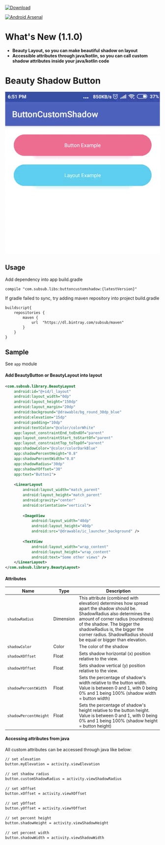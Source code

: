 [ ![Download](https://api.bintray.com/packages/subsub/maven/buttoncustomshadow/images/download.svg) ](https://bintray.com/subsub/maven/buttoncustomshadow/_latestVersion)

[![Android Arsenal](https://img.shields.io/badge/Android%20Arsenal-Beauty%20Color%20Shadow%20Button-brightgreen.svg?style=flat)](https://android-arsenal.com/details/1/7165)

# What's New (1.1.0)
- **Beauty Layout, so you can make beautiful shadow on layout**
- **Accessible attributes through java/kotlin, so you can call custom shadow attributes inside your java/kotlin code**






# Beauty Shadow Button


![](capture.png)

## Usage
Add dependency into app build.gradle
```
compile "com.subsub.libs:buttoncustomshadow:{latestVersion}"
```

If gradle failed to sync, try adding maven repository into project build.gradle
```
buildscript{
    repositories {
        maven {
            url  "https://dl.bintray.com/subsub/maven" 
        }
    }
}
```

## Sample
See `app` module

#### Add BeautyButton or BeautyLayout into layout
```xml
<com.subsub.library.BeautyLayout
    android:id="@+id/l_layout"
    android:layout_width="0dp"
    android:layout_height="150dp"
    android:layout_margin="20dp"
    android:background="@drawable/bg_round_30dp_blue"
    android:elevation="15dp"
    android:padding="10dp"
    android:textColor="@color/colorWhite"
    app:layout_constraintEnd_toEndOf="parent"
    app:layout_constraintStart_toStartOf="parent"
    app:layout_constraintTop_toTopOf="parent"
    app:shadowColor="@color/colorDarkBlue"
    app:shadowPercentHeight="0.8"
    app:shadowPercentWidth="0.8"
    app:shadowRadius="30dp"
    app:shadowYOffset="30"
    app:text="Button1">

    <LinearLayout
        android:layout_width="match_parent"
        android:layout_height="match_parent"
        android:gravity="center"
        android:orientation="vertical">

        <ImageView
            android:layout_width="40dp"
            android:layout_height="40dp"
            android:src="@drawable/ic_launcher_background" />

        <TextView
            android:layout_width="wrap_content"
            android:layout_height="wrap_content"
            android:text="Some other views" />
    </LinearLayout>
</com.subsub.library.BeautyLayout>
```


#### Attributes
Name | Type | Description
--- | --- | ---
`shadowRadius` | Dimension | This attribute (combined with elevation) determines how spread apart the shadow should be. ShadowRadius also determines the amount of corner radius (roundness) of the shadow. The bigger the shadowRadius is, the bigger the corner radius. ShadowRadius should be equal or bigger than elevation.
`shadowColor` | Color | The color of the shadow
`shadowXOffset` | Float | Sets shadow horizontal (x) position relative to the view.
`shadowYOffset` | Float | Sets shadow vertical (y) position relative to the view.
`shadowPercentWidth` | Float | Sets the percentage of shadow's width relative to the button width. Value is between 0 and 1, with 0 being 0% and 1 being 100% (shadow width = button width)
`shadowPercentHeight` | Float | Sets the percentage of shadow's height relative to the button height. Value is between 0 and 1, with 0 being 0% and 1 being 100% (shadow height = button height)

#### Accessing attributes from java
All custom attributes can be accessed through java like below:
```
// set elevation
button.myElevation = activity.viewElevation

// set shadow radius
button.customShadowRadius = activity.viewShadowRadius

// set xOffset
button.xOffset = activity.viewXOffset

// set yOffset
button.yOffset = activity.viewYOffset

// set percent height
button.shadowHeight = activity.viewShadowHeight

// set percent width
button.shadowWidth = activity.viewShadowWidth
```
